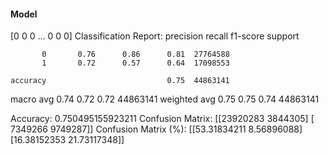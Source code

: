 #### Model
[0 0 0 ... 0 0 0]
Classification Report:
              precision    recall  f1-score   support

           0       0.76      0.86      0.81  27764588
           1       0.72      0.57      0.64  17098553

    accuracy                           0.75  44863141
   macro avg       0.74      0.72      0.72  44863141
weighted avg       0.75      0.75      0.74  44863141

Accuracy: 0.750495155923211
Confusion Matrix:
[[23920283  3844305]
 [ 7349266  9749287]]
Confusion Matrix (%):
[[53.31834211  8.56896088]
 [16.38152353 21.73117348]]
